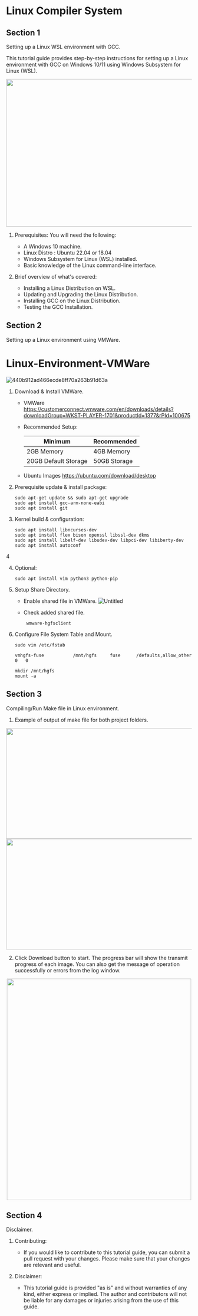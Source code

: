 # Linux Compiler System
## Section 1
Setting up a Linux WSL environment with GCC.

This tutorial guide provides step-by-step instructions for setting up a Linux environment with GCC on Windows 10/11 using Windows Subsystem for Linux (WSL).

<p align="center">
  <img src="https://user-images.githubusercontent.com/95499848/226253104-4d6df8a5-99b6-4a8a-b66b-d9f9f00299a3.jpg" width="600" height="400" align="centre">
</p>

1. Prerequisites:
   You will need the following:
   - A Windows 10 machine.
   - Linux Distro : Ubuntu 22.04 or 18.04
   - Windows Subsystem for Linux (WSL) installed.
   - Basic knowledge of the Linux command-line interface.

2. Brief overview of what's covered:
   - Installing a Linux Distribution on WSL.
   - Updating and Upgrading the Linux Distribution.
   - Installing GCC on the Linux Distribution.
   - Testing the GCC Installation.

## Section 2
Setting up a Linux environment using VMWare.

# Linux-Environment-VMWare
![440b912ad466ecde8ff70a263b91d63a](https://user-images.githubusercontent.com/95499848/230808702-d22e67d4-b942-4159-8864-e00037716253.jpg)

1. Download & Install VMWare.
   - VMWare
     https://customerconnect.vmware.com/en/downloads/details?downloadGroup=WKST-PLAYER-1701&productId=1377&rPId=100675
   - Recommended Setup:

     | Minimum | Recommended |
     |----------|----------|
     | 2GB Memory | 4GB Memory |
     | 20GB Default Storage | 50GB Storage |
   
   - Ubuntu Images
     https://ubuntu.com/download/desktop
  
2. Prerequisite update & install package:
   
   ``` 
   sudo apt-get update && sudo apt-get upgrade
   sudo apt install gcc-arm-none-eabi
   sudo apt install git
   ```
   
3. Kernel build & configuration:
   
   ``` 
   sudo apt install libncurses-dev 	
   sudo apt install flex bison openssl libssl-dev dkms 
   sudo apt install libelf-dev libudev-dev libpci-dev libiberty-dev 
   sudo apt install autoconf 
   ```
   
4

4. Optional:
   
   ```
   sudo apt install vim python3 python-pip
   ```
   
4. Setup Share Directory.
   - Enable shared file in VMWare.
   ![Untitled](https://user-images.githubusercontent.com/95499848/230808056-2bd3292d-97e1-4d21-a20c-527850545f08.png)
   - Check added shared file.
    
      ``` 
       wmware-hgfsclient
      ```
  
5. Configure File System Table and Mount.
   
   ``` 
   sudo vim /etc/fstab
   
   vmhgfs-fuse           /mnt/hgfs     fuse      /defaults,allow_other    0   0
   ```
   ``` 
   mkdir /mnt/hgfs
   mount -a
   ```

## Section 3
Compiling/Run Make file in Linux environment.

1. Example of output of make file for both project folders.

<p align="center">
  <img src="https://user-images.githubusercontent.com/95499848/226252351-676b01e4-5a63-4d89-a144-9930d461c3ef.png" width="880" height="300" align="centre">
  <img src="https://user-images.githubusercontent.com/95499848/226252371-34a34c59-48b3-4cde-af19-d2b63cf09f3f.png" width="880" height="300" align="centre">
</p>


2. Click Download button to start. The progress bar will show the transmit progress of each image. You can also get the message of operation successfully or errors from the log window.

<p align="center">
  <img src="https://user-images.githubusercontent.com/95499848/226252889-1bdd0cce-da77-4dde-8254-2b1b6aefc256.png" width="500" height="600" align="centre">
</p>

## Section 4
Disclaimer.

1. Contributing:
    - If you would like to contribute to this tutorial guide, you can submit a pull request with your changes. Please make sure that your changes are relevant and useful.
   

2. Disclaimer:
   - This tutorial guide is provided "as is" and without warranties of any kind, either express or implied. The author and contributors will not be liable for any damages or injuries arising from the use of this guide.
